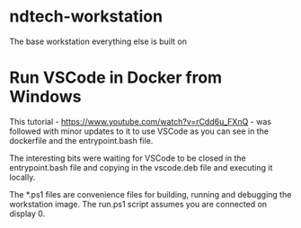 # ndtech-workstation
The base workstation everything else is built on

# Run VSCode in Docker from Windows
This tutorial - https://www.youtube.com/watch?v=rCdd6u_FXnQ - was followed with minor updates to it to use VSCode as you can see in the dockerfile and the entrypoint.bash file.

The interesting bits were waiting for VSCode to be closed in the entrypoint.bash file and copying in the vscode.deb file and executing it locally.

The *.ps1 files are convenience files for building, running and debugging the workstation image. The run.ps1 script assumes you are connected on display 0.